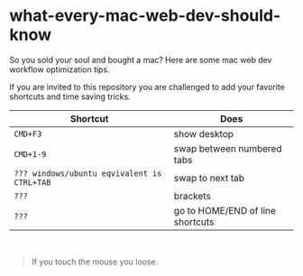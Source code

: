 # what-every-mac-web-dev-should-know
So you sold your soul and bought a mac? Here are some mac web dev workflow optimization tips.

If you are invited to this repository you are challenged to add your favorite shortcuts and time saving tricks.

| Shortcut       | Does        |
| ------------- |-------------|
| ```CMD+F3```      | show desktop |
| ```CMD+1-9```      | swap between numbered tabs |
| ```??? windows/ubuntu eqvivalent is CTRL+TAB```      | swap to next tab |
| ```???```      | brackets |
| ```???```      | go to HOME/END of line shortcuts |

<br>

> If you touch the mouse you loose.
